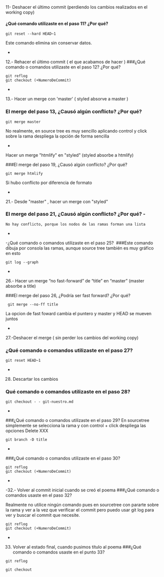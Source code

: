 11- Deshacer el último commit (perdiendo los cambios realizados en el working copy)
#### ¿Qué comando utilizaste en el paso 11? ¿Por qué?

```
git reset --hard HEAD~1

```
Este comando elimina sin conservar datos.


-
12.- Rehacer el último commit ( el que acabamos de hacer )
###¿Qué comando o comandos utilizaste en el paso 12? ¿Por qué?

```
git reflog
git checkout (+NumeroDeCommit)

```
-

13.- Hacer un merge con 'master' ( styled absorve a master )
### El merge del paso 13, ¿Causó algún conflicto? ¿Por qué? 

```
git merge master

```

No realmente, en source tree es muy sencillo aplicando control y click  sobre la rama despliega la opción de forma sencilla 

-
Hacer un merge "htmlify" en "styled" (styled absorbe a htmlify)

###El merge del paso 19, ¿Causó algún conflicto? ¿Por qué? 


```
git merge htmlify 
```
Si hubo conflicto por diferencia de formato

-

21.- Desde "master" , hacer un merge con "styled"

### El merge del paso 21, ¿Causó algún conflicto? ¿Por qué? - 

```
No hay conflicto, porque los nodos de las ramas forman una lista
```

-
-¿Qué comando o comandos utilizaste en el paso 25? 
###Este comando dibuja por consola las ramas, aunque source tree también es muy gráfico en esto

```
git log --graph 

```
-

26.- Hacer un merge “no fast-forward” de “title” en “master” (master absorbe a title)

###El merge del paso 26, ¿Podría ser fast forward? ¿Por qué? 

```
 git merge --no-ff title
```

La opcion de fast foward cambia el puntero y master y HEAD se mueven juntos

-
27.-Deshacer el merge ( sin perder los cambios del working copy)

### ¿Qué comando o comandos utilizaste en el paso 27? 

```
git reset HEAD~1
```

-
28) Descartar los cambios
### Qué comando o comandos utilizaste en el paso 28?

```
git checkout - - git-nuestro.md
```
-

###¿Qué comando o comandos utilizaste en el paso 29? 
En sourcetree simplemente se selecciona la rama y con control + click despliega las opciones Delete XXX


```
git branch -D title
```
-
###¿Qué comando o comandos utilizaste en el paso 30?
```
git reflog
git checkout (+NumeroDeCommit)
```
-
-32.- Volver al commit inicial cuando se creó el poema
###¿Qué comando o comandos usaste en el paso 32? 

Realmente no utilice ningún comando pues en sourcetree con pararte sobre la rama y ver a la vez que verificar el commit
pero puedo usar git log para ver y buscar el commit que necesite.

``` 
git reflog
git checkout (+NumeroDeCommit)
```

-

33) Volver al estado final, cuando pusimos título al poema
###¿Qué comando o comandos usaste en el punto 33? 


```
git reflog 

git checkout 
```